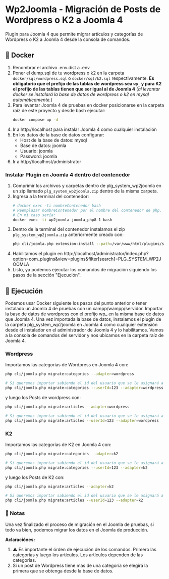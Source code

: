 # Wp2Joomla - Migración de Posts de Wordpress o K2 a Joomla 4

Plugin para Joomla 4 que permite migrar artículos y categorías de Wordpress o K2 a Joomla 4 desde la consola de comandos.

## 🐳 Docker

1. Renombrar el archivo .env.dist a .env
2. Poner el dump.sql de tu wordpress o k2 en la carpeta `docker/sql/wordpress.sql` o `docker/sql/k2.sql` respectivamente. **Es obligatorio que el prefijo de las tablas de wordpress sea `wp_` y para K2 el prefijo de las tablas tienen que ser igual al de Joomla 4** (*al levantar docker se instalará la base de datos de wordpress o k2 en mysql automáticamente.*)
4. Para levantar Joomla 4 de pruebas en docker posicionarse en la carpeta raíz de este proyecto y desde bash ejecutar:
    ```bash
    docker compose up -d
    ```
5. Ir a http://localhost para instalar Joomla 4 como cualquier instalación
6. En los datos de la base de datos configurar:
   - Host de la base de datos: mysql
   - Base de datos: joomla
   - Usuario: joomla
   - Password: joomla
7. Ir a http://localhost/administrator

### Instalar Plugin en Joomla 4 dentro del contenedor

1. Comprimir los archivos y carpetas dentro de plg_system_wp2joomla en un zip llamado `plg_system_wp2joomla.zip` dentro de la misma carpeta. 
2. Ingresa a la terminal del contenedor:
    ```bash
    # docker exec -ti nombreContenedor bash
    # Reemplazar nombreContenedor por el nombre del contenedor de php. Ejecutando docker ps obtenemos el nombre.
    # En mi caso sería:
    docker exec -ti wp2joomla-joomla_php8-1 bash
    ```
3. Dentro de la terminal del contenedor instalamos el zip `plg_system_wp2joomla.zip` anteriormente creado con:
    ```bash
    php cli/joomla.php extension:install --path=/var/www/html/plugins/system/wp2joomla/plg_system_wp2joomla.zip
    ```
4. Habilitamos el plugin en http://localhost/administrator/index.php?option=com_plugins&view=plugins&filter[search]=PLG_SYSTEM_WP2JOOMLA
5. Listo, ya podemos ejecutar los comandos de migración siguiendo los pasos de la sección "Ejecución".

## 🚀 Ejecución

Podemos usar Docker siguiente los pasos del punto anterior o tener instalado un Joomla 4 de pruebas con un xampp/wampp/servidor. Importar la base de datos de wordpress con el prefijo wp_ en la misma base de datos que Joomla 4. Una vez importada la base de datos, instalamos el plugin de la carpeta plg_system_wp2joomla en Joomla 4 como cualquier extensión desde el instalador en el administrador de Joomla 4 y lo habilitamos.
Vamos a la consola de comandos del servidor y nos ubicamos en la carpeta raíz de Joomla 4.

### Wordpress

Importamos las categorías de Wordpress en Joomla 4 con:
```bash
php cli/joomla.php migrate:categories --adapter=wordpress

# Si queremos importar sabiendo el id del usuario que se le asignará a las categorías:
php cli/joomla.php migrate:categories --userId=123 --adapter=wordpress
```

y luego los Posts de wordpress con:

```bash
php cli/joomla.php migrate:articles --adapter=wordpress

# Si queremos importar sabiendo el id del usuario que se le asignará a los artículos:
php cli/joomla.php migrate:articles --userId=123 --adapter=wordpress
```

### K2

Importamos las categorías de K2 en Joomla 4 con:
```bash
php cli/joomla.php migrate:categories --adapter=k2

# Si queremos importar sabiendo el id del usuario que se le asignará a las categorías:
php cli/joomla.php migrate:categories --userId=123 --adapter=k2
```

y luego los Posts de K2 con:

```bash
php cli/joomla.php migrate:articles --adapter=k2

# Si queremos importar sabiendo el id del usuario que se le asignará a los artículos:
php cli/joomla.php migrate:articles --userId=123 --adapter=k2
```

### 📝 Notas

Una vez finalizado el proceso de migración en el Joomla de pruebas, si todo va bien, podemos migrar los datos en el Joomla de producción.

**Aclaraciónes:**
1. ⚠️ Es importante el órden de ejecución de los comandos. Primero las categorías y luego los artículos. Los artículos dependen de las categorías.
2. Si un post de Wordpress tiene más de una categoría se elegirá la primera que se obtenga desde la base de datos.
